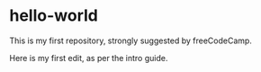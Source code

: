 # hello-world
This is my first repository, strongly suggested by freeCodeCamp.

Here is my first edit, as per the intro guide.
